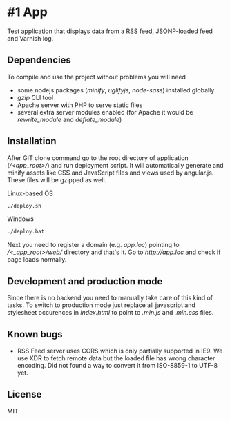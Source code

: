 #1 App
=========

Test application that displays data from a RSS feed, JSONP-loaded feed and Varnish log.

Dependencies
--------------
To compile and use the project without problems you will need
  - some nodejs packages (*minify*, *uglifyjs*, *node-sass*) installed globally
  - *gzip* CLI tool
  - Apache server with PHP to serve static files
  - several extra server modules enabled (for Apache it would be *rewrite_module* and *deflate_module*)

Installation
--------------
After GIT clone command go to the root directory of application (*/<app_root>/*) and run deployment script. It will automatically generate and minify assets like CSS and JavaScript files and views used by angular.js. These files will be gzipped as well.

Linux-based OS
```sh
./deploy.sh
```
Windows
```cmd
./deploy.bat
```
Next you need to register a domain (e.g. *app.loc*) pointing to */<_app_root>/web/* directory and that's it. Go to *http://app.loc* and check if page loads normally.

Development and production mode
---------------
Since there is no backend you need to manually take care of this kind of tasks. To switch to production mode just replace all javascript and stylesheet occurences in *index.html* to point to *.min.js* and *.min.css* files.

Known bugs
---------------
  - RSS Feed server uses CORS which is only partially supported in IE9. We use XDR to fetch remote data but the loaded file has wrong character encoding. Did not found a way to convert it from ISO-8859-1 to UTF-8 yet.

License
--------------
MIT

